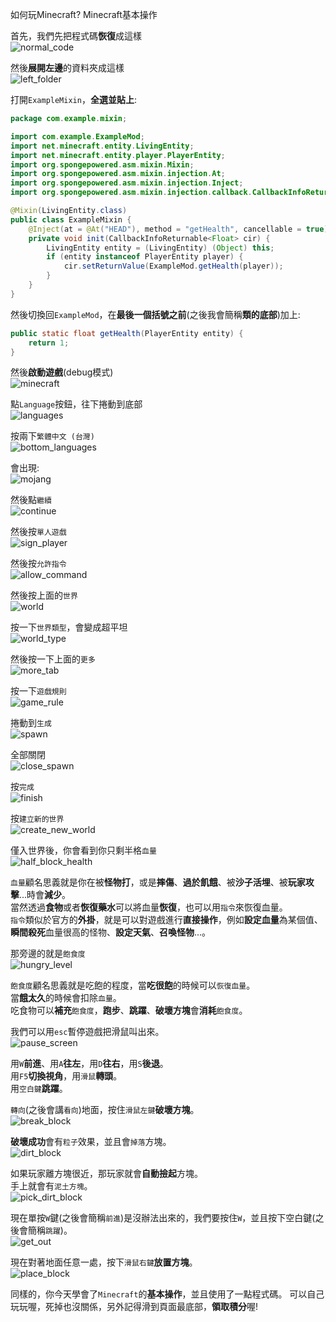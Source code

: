 如何玩Minecraft? Minecraft基本操作

首先，我們先把程式碼**恢復**成這樣  
![normal_code](images/learn-var/normal_code.png)

然後**展開左邊**的資料夾成這樣  
![left_folder](images/learn-var/left_folder.png)

打開`ExampleMixin`，**全選並貼上**:  
```java
package com.example.mixin;

import com.example.ExampleMod;
import net.minecraft.entity.LivingEntity;
import net.minecraft.entity.player.PlayerEntity;
import org.spongepowered.asm.mixin.Mixin;
import org.spongepowered.asm.mixin.injection.At;
import org.spongepowered.asm.mixin.injection.Inject;
import org.spongepowered.asm.mixin.injection.callback.CallbackInfoReturnable;

@Mixin(LivingEntity.class)
public class ExampleMixin {
    @Inject(at = @At("HEAD"), method = "getHealth", cancellable = true)
    private void init(CallbackInfoReturnable<Float> cir) {
		LivingEntity entity = (LivingEntity) (Object) this;
		if (entity instanceof PlayerEntity player) {
			cir.setReturnValue(ExampleMod.getHealth(player));
		}
    }
}
```

然後切換回`ExampleMod`，在**最後一個括號之前**(之後我會簡稱**類的底部**)加上:  
```java
public static float getHealth(PlayerEntity entity) {
	return 1;
}
```

然後**啟動遊戲**(debug模式)  
![minecraft](images/learn-var/minecraft.png)

點`Language`按鈕，往下捲動到底部  
![languages](images/learn-var/languages.png)

按兩下`繁體中文 (台灣)`  
![bottom_languages](images/learn-var/bottom_languages.png)

會出現:  
![mojang](images/learn-var/mojang.png)

然後點`繼續`  
![continue](images/learn-var/continue.png)

然後按`單人遊戲`  
![sign_player](images/learn-var/sign_player.png)

然後按`允許指令`  
![allow_command](images/learn-var/allow_command.png)

然後按上面的`世界`  
![world](images/learn-var/world.png)

按一下`世界類型`，會變成超平坦  
![world_type](images/learn-var/world_type.png)

然後按一下上面的`更多`  
![more_tab](images/learn-var/more_tab.png)

按一下`遊戲規則`  
![game_rule](images/learn-var/game_rule.png)

捲動到`生成`  
![spawn](images/learn-var/spawn.png)

全部關閉  
![close_spawn](images/learn-var/close_spawn.png)

按`完成`  
![finish](images/learn-var/finish.png)

按`建立新的世界`  
![create_new_world](images/learn-var/create_new_world.png)

僅入世界後，你會看到你只剩半格`血量`  
![half_block_health](images/learn-var/half_block_health.png)

`血量`顧名思義就是你在被**怪物打**，或是**摔傷**、**過於飢餓**、被**沙子活埋**、被**玩家攻擊**...時會**減少**。  
當然透過**食物**或者**恢復藥水**可以將血量**恢復**，也可以用`指令`來恢復血量。  
`指令`類似於官方的**外掛**，就是可以對遊戲進行**直接操作**，例如**設定血量**為某個值、**瞬間殺死**血量很高的怪物、**設定天氣**、**召喚怪物**...。  

那旁邊的就是`飽食度`  
![hungry_level](images/learn-var/hungry_level.png)

`飽食度`顧名思義就是吃飽的程度，當**吃很飽**的時候可以`恢復血量`。  
當**餓太久**的時候會扣除`血量`。  
吃食物可以**補充**`飽食度`，**跑步**、**跳躍**、**破壞方塊**會**消耗**`飽食度`。  

我們可以用`esc`暫停遊戲把滑鼠叫出來。  
![pause_screen](images/learn-var/pause_screen.png)

用`W`**前進**、用`A`**往左**，用`D`**往右**，用`S`**後退**。  
用`F5`**切換視角**，用`滑鼠`**轉頭**。  
用`空白鍵`**跳躍**。  

`轉向`(之後會講`看向`)地面，按住`滑鼠左鍵`**破壞方塊**。  
![break_block](images/learn-var/break_block.png)

**破壞成功**會有`粒子`效果，並且會`掉落`方塊。  
![dirt_block](images/learn-var/dirt_block.png)

如果玩家離方塊很近，那玩家就會**自動撿起**方塊。  
手上就會有`泥土方塊`。  
![pick_dirt_block](images/learn-var/pick_dirt_block.png)

現在單按`W`鍵(之後會簡稱`前進`)是沒辦法出來的，我們要按住`W`，並且按下空白鍵(之後會簡稱`跳躍`)。  
![get_out](images/learn-var/get_out.png)

現在對著地面任意一處，按下`滑鼠右鍵`**放置方塊**。  
![place_block](images/learn-var/place_block.png)

同樣的，你今天學會了`Minecraft`的**基本操作**，並且使用了一點程式碼。
可以自己玩玩喔，死掉也沒關係，另外記得滑到頁面最底部，**領取積分**喔!